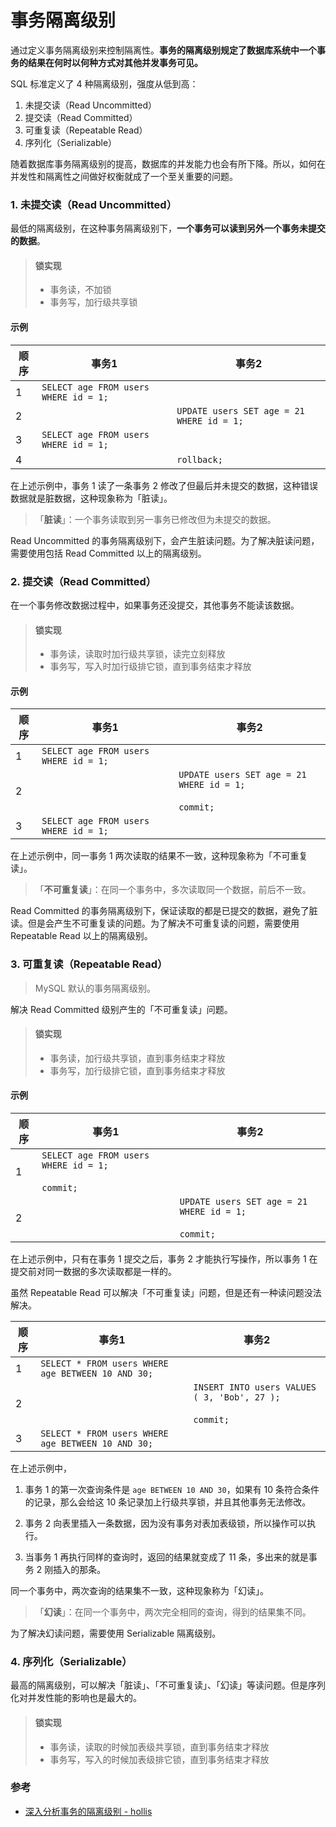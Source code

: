 # 事务隔离级别

通过定义事务隔离级别来控制隔离性。**事务的隔离级别规定了数据库系统中一个事务的结果在何时以何种方式对其他并发事务可见。**

SQL 标准定义了 4 种隔离级别，强度从低到高：
1. 未提交读（Read Uncommitted）
2. 提交读（Read Committed）
3. 可重复读（Repeatable Read）
4. 序列化（Serializable）

随着数据库事务隔离级别的提高，数据库的并发能力也会有所下降。所以，如何在并发性和隔离性之间做好权衡就成了一个至关重要的问题。


### 1. 未提交读（Read Uncommitted）
最低的隔离级别，在这种事务隔离级别下，**一个事务可以读到另外一个事务未提交的数据**。

> #### 锁实现
> - 事务读，不加锁
> - 事务写，加行级共享锁

#### 示例
| 顺序 | 事务1 | 事务2 |
| --- | --- | --- |
| 1 | `SELECT age FROM users WHERE id = 1;` | |
| 2 | | `UPDATE users SET age = 21 WHERE id = 1;` |
| 3 | `SELECT age FROM users WHERE id = 1;` | |
| 4 | | `rollback;` |

在上述示例中，事务 1 读了一条事务 2 修改了但最后并未提交的数据，这种错误数据就是脏数据，这种现象称为「脏读」。

> 「**脏读**」：一个事务读取到另一事务已修改但为未提交的数据。

Read Uncommitted 的事务隔离级别下，会产生脏读问题。为了解决脏读问题，需要使用包括 Read Committed 以上的隔离级别。


### 2. 提交读（Read Committed）
在一个事务修改数据过程中，如果事务还没提交，其他事务不能读该数据。

> #### 锁实现
> - 事务读，读取时加行级共享锁，读完立刻释放
> - 事务写，写入时加行级排它锁，直到事务结束才释放

#### 示例
| 顺序 | 事务1 | 事务2 |
| --- | --- | --- |
| 1 | `SELECT age FROM users WHERE id = 1;` | |
| 2 | | `UPDATE users SET age = 21 WHERE id = 1;` <br/><br/> `commit;` |
| 3 | `SELECT age FROM users WHERE id = 1;` | |

在上述示例中，同一事务 1 两次读取的结果不一致，这种现象称为「不可重复读」。

> 「**不可重复读**」：在同一个事务中，多次读取同一个数据，前后不一致。

Read Committed 的事务隔离级别下，保证读取的都是已提交的数据，避免了脏读。但是会产生不可重复读的问题。为了解决不可重复读的问题，需要使用 Repeatable Read 以上的隔离级别。


### 3. 可重复读（Repeatable Read）
> MySQL 默认的事务隔离级别。

解决 Read Committed 级别产生的「不可重复读」问题。

> #### 锁实现
> - 事务读，加行级共享锁，直到事务结束才释放
> - 事务写，加行级排它锁，直到事务结束才释放

#### 示例
| 顺序 | 事务1 | 事务2 |
| --- | --- | --- |
| 1 | `SELECT age FROM users WHERE id = 1;` <br/><br/> `commit;` | |
| 2 | | `UPDATE users SET age = 21 WHERE id = 1;` <br/><br/> `commit;` |

在上述示例中，只有在事务 1 提交之后，事务 2 才能执行写操作，所以事务 1 在提交前对同一数据的多次读取都是一样的。

虽然 Repeatable Read 可以解决「不可重复读」问题，但是还有一种读问题没法解决。

| 顺序 | 事务1 | 事务2 |
| --- | --- | --- |
| 1 | `SELECT * FROM users WHERE age BETWEEN 10 AND 30;` | |
| 2 | | `INSERT INTO users VALUES ( 3, 'Bob', 27 );` <br/><br/> `commit;` |
| 3 | `SELECT * FROM users WHERE age BETWEEN 10 AND 30;` | |

在上述示例中，
1. 事务 1 的第一次查询条件是 `age BETWEEN 10 AND 30`，如果有 10 条符合条件的记录，那么会给这 10 条记录加上行级共享锁，并且其他事务无法修改。

2. 事务 2 向表里插入一条数据，因为没有事务对表加表级锁，所以操作可以执行。

3. 当事务 1 再执行同样的查询时，返回的结果就变成了 11 条，多出来的就是事务 2 刚插入的那条。

同一个事务中，两次查询的结果集不一致，这种现象称为「幻读」。

> 「**幻读**」：在同一个事务中，两次完全相同的查询，得到的结果集不同。

为了解决幻读问题，需要使用 Serializable 隔离级别。


### 4. 序列化（Serializable）

最高的隔离级别，可以解决「脏读」、「不可重复读」、「幻读」等读问题。但是序列化对并发性能的影响也是最大的。

> #### 锁实现
> - 事务读，读取的时候加表级共享锁，直到事务结束才释放
> - 事务写，写入的时候加表级排它锁，直到事务结束才释放


### 参考

- [深入分析事务的隔离级别 - hollis](https://www.hollischuang.com/archives/943)